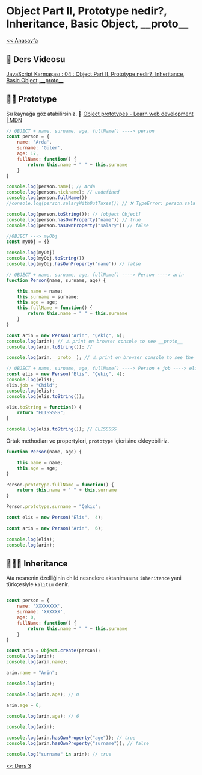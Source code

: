 # Object Part II, Prototype nedir?, Inheritance, Basic Object, \_\_proto\_\_

[<< Anasayfa](../readme.md)

## 🔗 Ders Videosu

[JavaScript Karmaşası : 04 : Object Part II, Prototype nedir?, Inheritance, Basic Object, \_\_proto\_\_](https://youtu.be/ggG4W9lL0Sc)

## 💪🏻 Prototype

Şu kaynağa göz atabilirsiniz. 🔗 [Object prototypes - Learn web development | MDN](https://developer.mozilla.org/en-US/docs/Learn/JavaScript/Objects/Object_prototypes)

```javascript
// OBJECT + name, surname, age, fullName() ----> person
const person = {
    name: 'Arda',
    surname: 'Güler',
    age: 17,
    fullName: function() {
        return this.name + " " + this.surname
    }
}

console.log(person.name); // Arda
console.log(person.nickname); // undefined
console.log(person.fullName())
//console.log(person.salaryWithOutTaxes()) // ❌ TypeError: person.salaryWithOutTaxes is not a function

console.log(person.toString()); // [object Object]
console.log(person.hasOwnProperty("name")) // true
console.log(person.hasOwnProperty("salary")) // false
```

```javascript
//OBJECT ---> myObj
const myObj = {}

console.log(myObj)
console.log(myObj.toString())
console.log(myObj.hasOwnProperty('name')) // false
```

```javascript
// OBJECT + name, surname, age, fullName() ----> Person ----> arin
function Person(name, surname, age) {

    this.name = name;
    this.surname = surname;
    this.age = age;
    this.fullName = function() {
        return this.name + " " + this.surname
    }
}

const arin = new Person("Arin", "Çekiç", 6);
console.log(arin); // ⚠️ print on browser console to see __proto__
console.log(arin.toString()); // 

console.log(arin.__proto__); // ⚠️ print on browser console to see the result

// OBJECT + name, surname, age, fullName() ----> Person + job ----> elis
const elis = new Person("Elis", "Çekiç", 4); 
console.log(elis);
elis.job = "Child";
console.log(elis);
console.log(elis.toString()); 

elis.toString = function() {
    return "ELISSSSS";
}

console.log(elis.toString()); // ELISSSSS
```

Ortak methodları ve propertyleri, `prototype` içierisine ekleyebiliriz.

```javascript
function Person(name, age) {

    this.name = name;
    this.age = age;
}

Person.prototype.fullName = function() {
    return this.name + " " + this.surname
}

Person.prototype.surname = "Çekiç";

const elis = new Person("Elis",  4);

const arin = new Person("Arin",  6);

console.log(elis);
console.log(arin);
```

## 👨‍👨‍👦 Inheritance

Ata nesnenin özelliğinin child nesnelere aktarılmasına `inheritance` yani türkçesiyle `kalıtım` denir.

```javascript

const person = {
    name: 'XXXXXXXX',
    surname: 'XXXXXX',
    age: 0,
    fullName: function() {
        return this.name + " " + this.surname
    }
}

const arin = Object.create(person);
console.log(arin);
console.log(arin.name);

arin.name = "Arin";

console.log(arin);

console.log(arin.age); // 0

arin.age = 6;

console.log(arin.age); // 6

console.log(arin);

console.log(arin.hasOwnProperty("age")); // true
console.log(arin.hasOwnProperty("surname")); // false

console.log("surname" in arin); // true
```

[<< Ders 3](../03/readme.md)
